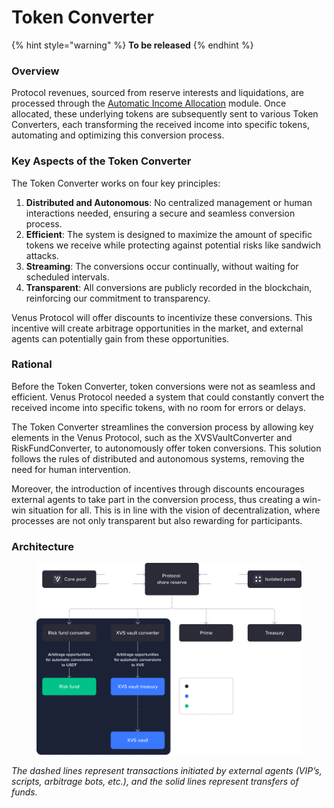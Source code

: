 # Token Converter

{% hint style="warning" %}
**To be released**
{% endhint %}

### Overview

Protocol revenues, sourced from reserve interests and liquidations, are processed through the [Automatic Income Allocation](automatic-income-allocation.md) module. Once allocated, these underlying tokens are subsequently sent to various Token Converters, each transforming the received income into specific tokens, automating and optimizing this conversion process.

### Key Aspects of the Token Converter

The Token Converter works on four key principles:

1. **Distributed and Autonomous**: No centralized management or human interactions needed, ensuring a secure and seamless conversion process.
2. **Efficient**: The system is designed to maximize the amount of specific tokens we receive while protecting against potential risks like sandwich attacks.
3. **Streaming**: The conversions occur continually, without waiting for scheduled intervals.
4. **Transparent**: All conversions are publicly recorded in the blockchain, reinforcing our commitment to transparency.

Venus Protocol will offer discounts to incentivize these conversions. This incentive will create arbitrage opportunities in the market, and external agents can potentially gain from these opportunities.

### Rational

Before the Token Converter, token conversions were not as seamless and efficient. Venus Protocol needed a system that could constantly convert the received income into specific tokens, with no room for errors or delays.

The Token Converter streamlines the conversion process by allowing key elements in the Venus Protocol, such as the XVSVaultConverter and RiskFundConverter, to autonomously offer token conversions. This solution follows the rules of distributed and autonomous systems, removing the need for human intervention.

Moreover, the introduction of incentives through discounts encourages external agents to take part in the conversion process, thus creating a win-win situation for all. This is in line with the vision of decentralization, where processes are not only transparent but also rewarding for participants.

### Architecture

<figure><img src="../.gitbook/assets/Group 55080.png" alt=""><figcaption></figcaption></figure>

_The dashed lines represent transactions initiated by external agents (VIP’s, scripts, arbitrage bots, etc.), and the solid lines represent transfers of funds._

